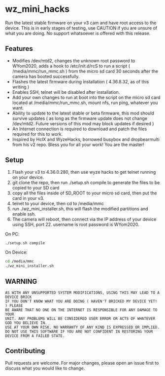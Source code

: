 # wz_mini_hacks

Run the latest stable firmware on your v3 cam and have root access to the device.  This is in early stages of testing, use CAUTION if you are unsure of what you are doing.  No support whatsoever is offered with this release.

## Features

* Modifies /dev/mtd2, changes the unknown root password to WYom2020, adds a hook to /etc/init.d/rcS to run a script ( /media/mmc/run_mmc.sh ) from the micro sd card 30 seconds after the camera has booted successfully.  
* Flashes the latest firmware during installation ( 4.36.8.32, as of this writing )
* Enables SSH, telnet will be disabled after installation.
* Add your own changes to run at boot into the script on the micro sd card located at /media/mmc/run_mmc.sh, mount nfs, run ping, whatever you want.
* Ability to update to the latest stable or beta firmware, this mod should survive updates ( as long as the firmware update does not change /dev/mtd2. Future versions of this mod may block updates if desired )
* An Internet connection is required to download and patch the files required for this to work.
* Inspired by HclX and WyzeHacks, borrowed busybox and dropbearmulti from his v2 repo.  Bless you for all your work!  You are the master!



## Setup

1. Flash your v3 to 4.36.0.280, then use wyze hacks to get telnet running on your device.
2. git clone the repo, then run ./setup.sh compile to generate the files to be copied to your SD card
3. copy all the files inside of SD_ROOT to your micro sd card, then put the card in your v3.
4. telnet to your device, then cd to /media/mmc
5. run ./wz_mini_installer.sh, this will flash the modified partitions and enable ssh.
6. The camera will reboot, then connect via the IP address of your device using SSH, port 22.  username is root password is WYom2020.

On PC:
```bash
./setup.sh compile
```
On Device:
```bash
cd /media/mmc
./wz_mini_installer.sh
```

## WARNING
```
AS WITH ANY UNSUPPORTED SYSTEM MODIFICATIONS, USING THIS MAY LEAD TO A DEVICE BRICK
IF YOU DON'T KNOW WHAT YOU ARE DOING ( HAVEN'T BRICKED MY DEVICE YET! ) PLEASE
BE AWARE THAT NO ONE ON THE INTERNET IS RESPONSIBLE FOR ANY DAMAGE TO YOUR
UNIT. ANY PROBLEMS WILL BE CONSIDERED USER ERROR OR ACTS OF WHATEVER GOD YOU BELIEVE IN.
USE AT YOUR OWN RISK. NO WARRANTY OF ANY KIND IS EXPRESSED OR IMPLIED. 
DO NOT USE THIS SOFTWARE IF YOU ARE NOT CONFIDENT IN RESTORING YOUR DEVICE FROM A FAILED STATE.
```

## Contributing
Pull requests are welcome. For major changes, please open an issue first to discuss what you would like to change.

